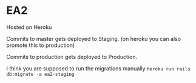 # EA2

Hosted on Heroku

Commits to master gets deployed to Staging. (on heroku you can also promote this to production)

Commits to production gets deployed to Production.

I think you are supposed to run the migrations manually `heroku run rails
  db:migrate -a ea2-staging`
